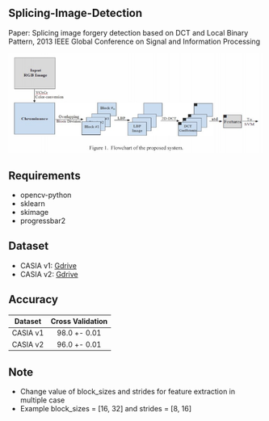 ## Splicing-Image-Detection
Paper: Splicing image forgery detection based on DCT and Local Binary Pattern, 2013 IEEE Global Conference on Signal and Information Processing
<p align="center">
  <img src=/figure/figure.jpg>
</p>

## Requirements
- opencv-python
- sklearn
- skimage
- progressbar2
## Dataset
- CASIA v1: [Gdrive](https://drive.google.com/file/d/14f3jU2VsxTYopgSE1Vvv4hMlFvpAKHUY/view)
- CASIA v2: [Gdrive](https://drive.google.com/file/d/1KvF7EF-rLD2e5AujOzOifBvo5dFTZjbn/view)
## Accuracy
| Dataset       | Cross Validation|
| ------------- |:-------------:|
| CASIA v1      | 98.0 +- 0.01     |
| CASIA v2      | 96.0 +- 0.01      |
## Note
- Change value of block_sizes and strides for feature extraction in multiple case
- Example block_sizes = [16, 32] and strides = [8, 16]
